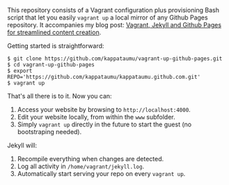 This repository consists of a Vagrant configuration plus provisioning Bash script that let you easily `vagrant up` a local mirror of any Github Pages repository. It accompanies my blog post: [Vagrant, Jekyll and Github Pages for streamlined content creation](http://kappataumu.com/articles/vagrant-jekyll-github-pages-streamlined-content-creation.html).

Getting started is straightforward:

```
$ git clone https://github.com/kappataumu/vagrant-up-github-pages.git
$ cd vagrant-up-github-pages
$ export REPO='https://github.com/kappataumu/kappataumu.github.com.git'
$ vagrant up
```

That's all there is to it. Now you can:

1. Access your website by browsing to `http://localhost:4000`.
2. Edit your website locally, from within the `www` subfolder.
3. Simply `vagrant up` directly in the future to start the guest (no bootstraping needed).

Jekyll will:

1. Recompile everything when changes are detected.
2. Log all activity in `/home/vagrant/jekyll.log`.
3. Automatically start serving your repo on every `vagrant up`.
